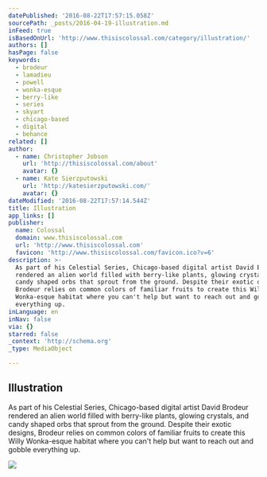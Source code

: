 ```yaml
---
datePublished: '2016-08-22T17:57:15.058Z'
sourcePath: _posts/2016-04-19-illustration.md
inFeed: true
isBasedOnUrl: 'http://www.thisiscolossal.com/category/illustration/'
authors: []
hasPage: false
keywords:
  - brodeur
  - lamadieu
  - powell
  - wonka-esque
  - berry-like
  - series
  - skyart
  - chicago-based
  - digital
  - behance
related: []
author:
  - name: Christopher Jobson
    url: 'http://thisiscolossal.com/about'
    avatar: {}
  - name: Kate Sierzputowski
    url: 'http://katesierzputowski.com/'
    avatar: {}
dateModified: '2016-08-22T17:57:14.544Z'
title: Illustration
app_links: []
publisher:
  name: Colossal
  domain: www.thisiscolossal.com
  url: 'http://www.thisiscolossal.com'
  favicon: 'http://www.thisiscolossal.com/favicon.ico?v=6'
description: >-
  As part of his Celestial Series, Chicago-based digital artist David Brodeur
  rendered an alien world filled with berry-like plants, glowing crystals, and
  candy shaped orbs that sprout from the ground. Despite their exotic designs,
  Brodeur relies on common colors of familiar fruits to create this Willy
  Wonka-esque habitat where you can't help but want to reach out and gobble
  everything up.
inLanguage: en
inNav: false
via: {}
starred: false
_context: 'http://schema.org'
_type: MediaObject

---
```

<article style=""><h1>Illustration</h1><p>As part of his Celestial Series, Chicago-based digital artist David Brodeur rendered an alien world filled with berry-like plants, glowing crystals, and candy shaped orbs that sprout from the ground. Despite their exotic designs, Brodeur relies on common colors of familiar fruits to create this Willy Wonka-esque habitat where you can't help but want to reach out and gobble everything up.</p><img src="https://s3-us-west-2.amazonaws.com/the-grid-img/p/4d6c337dd3c98bcadd87c6b27fd94f1493ae65eb.jpg" /></article>